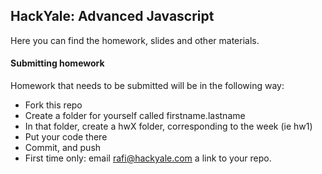 ## HackYale: Advanced Javascript

Here you can find the homework, slides and other materials.

#### Submitting homework

Homework that needs to be submitted will be in the following way:

- Fork this repo
- Create a folder for yourself called firstname.lastname
- In that folder, create a hwX folder, corresponding to the week (ie hw1)
- Put your code there
- Commit, and push
- First time only: email rafi@hackyale.com a link to your repo. 
